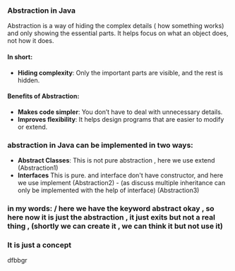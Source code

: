 ### Abstraction in Java

Abstraction is a way of hiding the complex details ( how something works) and only showing the essential parts. 
It helps focus on what an object does, not how it does.

#### In short:
- **Hiding complexity**: Only the important parts are visible, and the rest is hidden.

#### Benefits of Abstraction:
- **Makes code simpler**: You don’t have to deal with unnecessary details.
- **Improves flexibility**: It helps design programs that are easier to modify or extend.

### abstraction in Java can be implemented in two ways:

- **Abstract Classes**: This is not pure abstraction , here we use extend (Abstraction1)
- **Interfaces** This is pure. and interface don't have constructor, and here we use implement (Abstraction2) 
        - (as discuss multiple inheritance can only be implemented with the help of interface) (Abstraction3)

### in my words:  / here we have the keyword abstract okay , so here now it is just the abstraction , it just exits but not a real thing , (shortly we can create it , we can think it but not use it)

### It is just a concept 

dfbbgr
